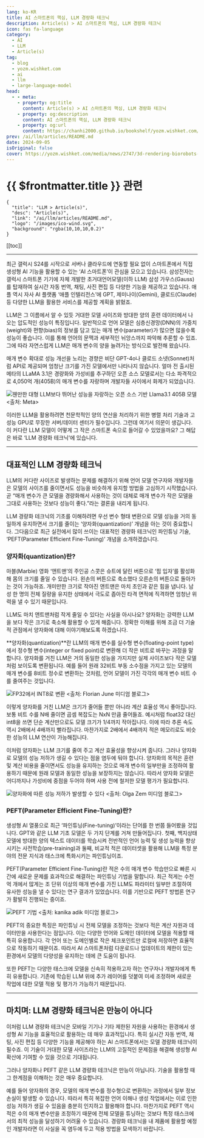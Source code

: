 ```yaml
---
lang: ko-KR
title: AI 스마트폰의 핵심, LLM 경량화 테크닉
description: Article(s) > AI 스마트폰의 핵심, LLM 경량화 테크닉
icon: fas fa-language
category: 
  - AI
  - LLM
  - Article(s)
tag: 
  - blog
  - yozm.wishket.com
  - ai
  - llm
  - large-language-model
head:
  - - meta:
    - property: og:title
      content: Article(s) > AI 스마트폰의 핵심, LLM 경량화 테크닉
    - property: og:description
      content: AI 스마트폰의 핵심, LLM 경량화 테크닉
    - property: og:url
      content: https://chanhi2000.github.io/bookshelf/yozm.wishket.com/2747.html
prev: /ai/llm/articles/README.md
date: 2024-09-05
isOriginal: false
cover: https://yozm.wishket.com/media/news/2747/3d-rendering-biorobots-concept__2_.jpg
---
```


# {{ $frontmatter.title }} 관련

```component VPCard
{
  "title": "LLM > Article(s)",
  "desc": "Article(s)",
  "link": "/ai/llm/articles/README.md",
  "logo": "/images/ico-wind.svg",
  "background": "rgba(10,10,10,0.2)"
}
```

[[toc]]

---

<SiteInfo
  name="AI 스마트폰의 핵심, LLM 경량화 테크닉 | 요즘IT"
  desc="최근 갤럭시 s24를 시작으로 서버나 클라우드에 연동할 필요 없이 스마트폰에서 직접 생성형 AI 기능을 활용할 수 있는 ‘AI 스마트폰’이 관심을 모으고 있습니다. 하지만 초거대언어모델(LLM)을 제대로 활용하려면 천문학적인 양의 연산을 처리하기 위한 병렬 처리 기술과 고성능 GPU로 무장한 서버/데이터 센터가 필수입니다. 그런데 여기서 의문이 생깁니다. 이 커다란 LLM 모델이 어떻게 그 작은 스마트폰 속으로 들어갈 수 있었을까요? 그 해답은 바로 ‘LLM 경량화 테크닉’에 있습니다."
  url="https://yozm.wishket.com/magazine/detail/2747/"
  logo="https://yozm.wishket.com/static/renewal/img/global/gnb_yozmit.svg"
  preview="https://yozm.wishket.com/media/news/2747/3d-rendering-biorobots-concept__2_.jpg"/>

최근 갤럭시 S24를 시작으로 서버나 클라우드에 연동할 필요 없이 스마트폰에서 직접 생성형 AI 기능을 활용할 수 있는 ‘AI 스마트폰’이 관심을 모으고 있습니다. 삼성전자는 갤럭시 스마트폰 기기에 자체 개발한 초거대언어모델(이하 LLM) 삼성 가우스(Gauss)를 탑재하여 실시간 자동 번역, 채팅, 사진 편집 등 다양한 기능을 제공하고 있습니다. 애플 역시 자사 AI 플랫폼 ‘애플 인텔리전스’에 GPT, 제미나이(Gemini), 클로드(Claude) 등 다양한 LLM을 활용한 서비스를 제공할 계획을 밝혔죠.

LLM은 그 이름에서 알 수 있듯 거대한 모델 사이즈와 방대한 양의 훈련 데이터에서 나오는 압도적인 성능이 특징입니다. 일반적으로 언어 모델은 심층신경망(DNN)의 가중치(weight)와 편향(bias)의 정보를 담고 있는 매개 변수(parameter)가 많으면 많을수록 성능이 좋습니다. 이를 통해 언어의 문맥과 세부적인 뉘앙스까지 파악해 추론할 수 있죠. 그에 따라 자연스럽게 LLM은 매개 변수의 양을 늘려가는 방식으로 발전해 왔습니다.

매개 변수 확대로 성능 개선을 노리는 경향은 비단 GPT-4o나 클로드 소넷(Sonnet)처럼 API로 제공되며 엄청난 크기를 가진 모델에서만 나타나지 않습니다. 얼마 전 출시된 메타의 LLaMA 3.1은 경량화와 가성비를 추구하던 오픈 소스 모델로서는 다소 파격적으로 4,050억 개(405B)의 매개 변수를 자랑하며 개발자들 사이에서 화제가 되었습니다.

![웬만한 대형 LLM보다 뛰어난 성능을 자랑하는 오픈 소스 기반 Llama3.1 405B 모델<br/><출처: [<FontIcon icon="fa-brands fa-meta"/>Meta](https://ai.meta.com/blog/meta-llama-3-1/)>](https://yozm.wishket.com/media/news/2747/image3.png)

이러한 LLM을 활용하려면 천문학적인 양의 연산을 처리하기 위한 병렬 처리 기술과 고성능 GPU로 무장한 서버/데이터 센터가 필수입니다. 그런데 여기서 의문이 생깁니다. 이 커다란 LLM 모델이 어떻게 그 작은 스마트폰 속으로 들어갈 수 있었을까요? 그 해답은 바로 ‘LLM 경량화 테크닉’에 있습니다.

---

## 대표적인 LLM 경량화 테크닉

LLM의 커다란 사이즈로 발생하는 문제를 해결하기 위해 언어 모델 연구자와 개발자들은 모델의 사이즈를 줄이면서도 성능을 비슷하게 유지할 방법을 고심하기 시작했습니다. 곧 “매개 변수가 큰 모델을 경량화해서 사용하는 것이 대체로 매개 변수가 작은 모델을 그대로 사용하는 것보다 성능이 좋다.”라는 결론을 내리게 됩니다.

LLM 경량화 테크닉의 기초를 이해하려면 우선 변수 형태 변환으로 모델 성능을 거의 동일하게 유지하면서 크기를 줄이는 ‘양자화(quantization)’ 개념을 아는 것이 중요합니다. 그다음으로 최근 실전에서 많이 쓰이는 대표적인 경량화 테크닉인 파인튜닝 기술, ‘PEFT(Parameter Efficient Fine-Tuning)’ 개념을 소개하겠습니다.

### 양자화(quantization)란?

마블(Marble) 영화 ‘앤트맨’의 주인공 스콧은 슈트에 달린 버튼으로 ‘핌 입자’를 활성화해 몸의 크기를 줄일 수 있습니다. 왼손의 버튼으로 축소했다 오른손의 버튼으로 돌아가는 것이 가능하죠. 개미만한 크기로 작아진 앤트맨은 마치 초인과 같은 힘을 냅니다. 남성 한 명의 전체 질량을 유지한 상태에서 극도로 좁아진 타격 면적에 직격하면 엄청난 위력을 낼 수 있기 때문입니다.

LLM도 마치 앤트맨처럼 작게 줄일 수 있다는 사실을 아시나요? 양자화는 강력한 LLM을 보다 작은 크기로 축소해 활용할 수 있게 해줍니다. 정확한 이해를 위해 조금 더 기술적 관점에서 양자화에 대해 이야기해보도록 하겠습니다.

**양자화(quantization)**란 LLM의 매개 변수를 실수형 변수(floating-point type)에서 정수형 변수(integer or fixed point)로 변환해 더 작은 비트로 바꾸는 과정을 말합니다. 양자화를 거친 LLM은 거의 동일한 성능을 가지지만 실제 사이즈보다 작은 모델처럼 보이도록 변환됩니다. 예를 들어 원래 32비트 부동 소수점을 가지고 있는 모델의 매개 변수를 8비트 정수로 변환하는 것처럼, 언어 모델이 가진 각각의 매개 변수 비트 수를 줄여주는 것입니다.

![FP32에서 INT8로 변환 <br/><출처: [<FontIcon icon="fa-brands fa-medium"/>Florian June 미디엄 블로그](https://medium.com/@florian_algo/model-quantization-1-basic-concepts-860547ec6aa9)>](https://yozm.wishket.com/media/news/2747/image1.png)

이렇게 양자화를 거친 LLM은 크기가 줄어들 뿐만 아니라 계산 효율성 역시 좋아집니다. 보통 비트 수를 N배 줄이면 곱셈 복잡도는 NxN 만큼 줄어들죠. 예시처럼 float32 대신 int8을 쓰면 단순 계산만으로도 모델 크기가 1/4까지 작아집니다. 이에 따라 추론 속도 역시 2배에서 4배까지 빨라집니다. 마찬가지로 2배에서 4배까지 적은 메모리로도 비슷한 성능의 LLM 연산이 가능해집니다.

이처럼 양자화는 LLM 크기를 줄여 주고 계산 효율성을 향상시켜 줍니다. 그러나 양자화로 모델의 성능 저하가 생길 수 있다는 점을 염두에 둬야 합니다. 양자화의 목적은 훈련 및 계산 비용을 줄이면서도 성능을 유지하는 것으로 매개 변수의 일부만을 조정하여 활용하기 때문에 원래 모델과 동일한 성능을 보장하지는 않습니다. 따라서 양자화 모델은 어디까지나 가성비에 중점을 두어야 하며 사용 전에 철저한 모델 평가가 필요합니다.

![양자화에 따른 성능 저하가 발생할 수 있다 <br/><출처: [<FontIcon icon="fa-brands fa-medium"/>Olga Zem 미디엄 블로그](https://medium.com/@olga.zem/exploring-the-impact-of-quantization-on-llm-performance-5698e16c5564)>](https://yozm.wishket.com/media/news/2747/image2.png)

### PEFT(Parameter Efficient Fine-Tuning)란?

생성형 AI 열풍으로 최근 ‘파인튜닝(Fine-tuning)’이라는 단어를 한 번쯤 들어봤을 것입니다. GPT와 같은 LLM 기초 모델은 두 가지 단계를 거쳐 만들어집니다. 첫째, 백지상태 모델에 방대한 양의 텍스트 데이터를 학습시켜 전반적인 언어 능력 및 생성 능력을 향상시키는 사전학습(pre-training)과 둘째, 비교적 적은 데이터셋을 활용해 LLM을 특정 분야의 전문 지식과 태스크에 특화시키는 파인튜닝이죠.

PEFT(Parameter Efficient Fine-Tuning)란 적은 수의 매개 변수 학습만으로 빠른 시간에 새로운 문제를 효과적으로 해결하는 파인튜닝 기법을 말합니다. 최근 적게는 수천억 개에서 많게는 조 단위 이상의 매개 변수를 가진 LLM도 파라미터 일부만 조절하여 유사한 성능을 낼 수 있다는 연구 결과가 있었습니다. 이를 기반으로 PEFT 방법론 연구가 활발히 진행되는 중이죠.

![PEFT 기법 <br/><출처: [<FontIcon icon="fa-brands fa-medium"/>kanika adik 미디엄 블로그](https://medium.com/@kanikaadik07/peft-parameter-efficient-fine-tuning-55e32c60c799)>](https://yozm.wishket.com/media/news/2747/image4.png)

PEFT의 중요한 특징은 파인튜닝 시 전체 모델을 조정하는 것보다 적은 계산 자원과 데이터만을 사용한다는 점입니다. 이는 다양한 언어와 도메인 데이터에 모델을 적용할 때 특히 유용합니다. 각 언어 또는 도메인별로 작은 체크포인트만 로컬에 저장하면 효율적으로 작동하기 때문이죠. 따라서 AI 스마트폰처럼 다운로드나 업데이트의 제한이 있는 환경에서 모델의 다양성을 유지하는 데에 큰 도움이 됩니다.

또한 PEFT는 다양한 태스크에 모델을 신속히 적용하고자 하는 연구자나 개발자에게 특히 유용합니다. 기존에 학습된 LLM 위에 추가 레이어를 덧붙여 미세 조정하며 새로운 작업에 대한 모델 적용 및 평가가 가능하기 때문입니다.

---

## 마치며: LLM 경량화 테크닉은 만능이 아니다

이처럼 LLM 경량화 테크닉은 모바일 기기나 기타 제한된 자원을 사용하는 환경에서 생성형 AI 기능을 효율적으로 활용하는 데 매우 효과적입니다. 특히 실시간 자동 번역, 채팅, 사진 편집 등 다양한 기능을 제공해야 하는 AI 스마트폰에서는 모델 경량화 테크닉이 필수죠. 이 기술이 거대한 모델 사이즈라는 LLM의 고질적인 문제점을 해결해 생성형 AI 확산에 기여할 수 있을 것으로 기대됩니다.

그러나 양자화나 PEFT 같은 LLM 경량화 테크닉은 만능이 아닙니다. 기술을 활용할 때 그 한계점을 이해하는 것은 매우 중요합니다.

예를 들어 양자화의 경우, 모델의 매개 변수를 정수형으로 변환하는 과정에서 일부 정보 손실이 발생할 수 있습니다. 따라서 특히 복잡한 언어 이해나 생성 작업에서는 이로 인한 성능 저하가 생길 수 있음을 충분히 인지하고 활용해야 합니다. 마찬가지로 PEFT 역시 적은 수의 매개 변수만을 조정하기 때문에 전체 모델을 튜닝하는 것보다 특정 태스크에서의 최적 성능을 달성하기 어려울 수 있습니다. 경량화 테크닉을 내 제품에 활용할 예정인 개발자라면 이 사실을 꼭 염두에 두고 적용 방법을 모색하기 바랍니다.


